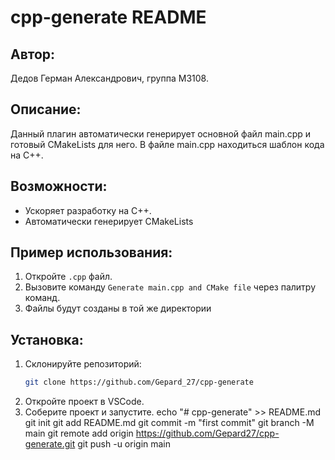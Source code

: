 # cpp-generate README


## Автор:
Дедов Герман Александрович, группа М3108.

## Описание:
Данный плагин автоматически генерирует основной файл main.cpp и готовый CMakeLists для него. В файле main.cpp находиться шаблон кода на C++.
## Возможности:
- Ускоряет разработку на C++.
- Автоматически генерирует CMakeLists

## Пример использования:
1. Откройте `.cpp` файл.
2. Вызовите команду `Generate main.cpp and CMake file` через палитру команд.
3. Файлы будут созданы в той же директории

## Установка:
1. Склонируйте репозиторий:
   ```bash
   git clone https://github.com/Gepard_27/cpp-generate

2. Откройте проект в VSCode.
3. Соберите проект и запустите.
echo "# cpp-generate" >> README.md
git init
git add README.md
git commit -m "first commit"
git branch -M main
git remote add origin https://github.com/Gepard27/cpp-generate.git
git push -u origin main